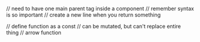 // need to have one main parent tag inside a component
// remember syntax is so important
// create a new line when you return something

// define function as a const
// can be mutated, but can't replace entire thing
// arrow function
